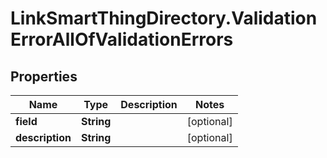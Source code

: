 # LinkSmartThingDirectory.ValidationErrorAllOfValidationErrors

## Properties

Name | Type | Description | Notes
------------ | ------------- | ------------- | -------------
**field** | **String** |  | [optional] 
**description** | **String** |  | [optional] 


